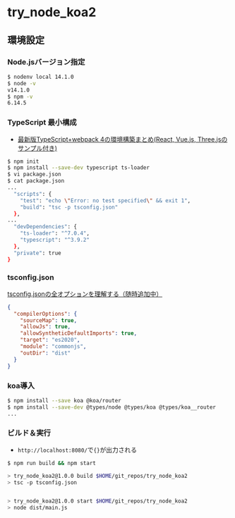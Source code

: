 # try_node_koa2

## 環境設定

### Node.jsバージョン指定

```bash
$ nodenv local 14.1.0
$ node -v
v14.1.0
$ npm -v
6.14.5
```

### TypeScript 最小構成

- [最新版TypeScript+webpack 4の環境構築まとめ(React, Vue.js, Three.jsのサンプル付き)](https://ics.media/entry/16329/)

```bash
$ npm init
$ npm install --save-dev typescript ts-loader
$ vi package.json
$ cat package.json
...
  "scripts": {
    "test": "echo \"Error: no test specified\" && exit 1",
    "build": "tsc -p tsconfig.json"
  },
...
  "devDependencies": {
    "ts-loader": "^7.0.4",
    "typescript": "^3.9.2"
  },
  "private": true
}
```

### tsconfig.json

[tsconfig.jsonの全オプションを理解する（随時追加中）](https://qiita.com/ryokkkke/items/390647a7c26933940470)

```json
{
  "compilerOptions": {
    "sourceMap": true,
    "allowJs": true,
    "allowSyntheticDefaultImports": true,
    "target": "es2020",
    "module": "commonjs",
    "outDir": "dist"
  }
}
```

### koa導入

```bash
$ npm install --save koa @koa/router
$ npm install --save-dev @types/node @types/koa @types/koa__router
...
```

### ビルド＆実行

- `http://localhost:8080/`で`{}`が出力される

```bash
$ npm run build && npm start

> try_node_koa2@1.0.0 build $HOME/git_repos/try_node_koa2
> tsc -p tsconfig.json


> try_node_koa2@1.0.0 start $HOME/git_repos/try_node_koa2
> node dist/main.js
```
